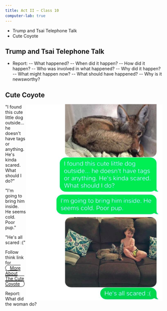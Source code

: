 ```yaml
---
title: Act II — Class 10
computer-lab: true
---
```


- Trump and Tsai Telephone Talk
- Cute Coyote

## Trump and Tsai Telephone Talk

- Report:
-- What happened?
-- When did it happen?
-- How did it happen?
-- Who was involved in what happened?
-- Why did it happen?
-- What might happen now?
-- What should have happened?
-- Why is it newsworthy?

## Cute Coyote


<img src="/assets/blog/Fall/Act-II/2016-12-05-screenshot-1.png" style="float: right;">


"I found this cute little dog outside...  
he doesn't have tags or anything.  
He's kinda scared. What should I do?"

"I'm going to bring him inside.  
He seems cold. Poor pup."

"He's all scared :("

Follow think link for  
<span style="border: solid 0.1em; border-radius: 1em; padding-left: 1em; padding-right: 1em;">
[More About The Cute Coyote](http://mashable.com/2016/12/02/woman-adopts-coyote-prank/?utm_cid=mash-com-fb-main-link#5k0v9b13A5q7)
</span>

Report:  
What did the woman do?





